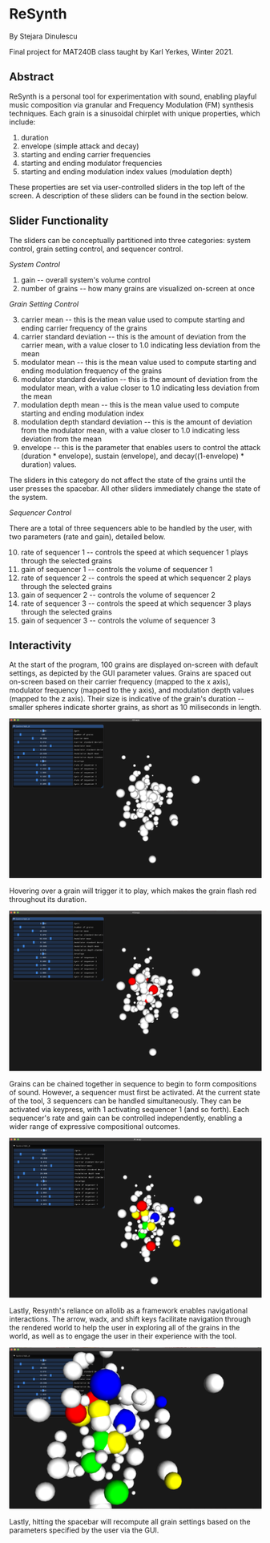 # ReSynth

By Stejara Dinulescu

Final project for MAT240B class taught by Karl Yerkes, Winter 2021.

## Abstract

ReSynth is a personal tool for experimentation with sound, enabling playful music composition via granular and Frequency Modulation (FM) synthesis techniques. Each grain is a sinusoidal chirplet with unique properties, which include:

1. duration
2. envelope (simple attack and decay)
3. starting and ending carrier frequencies
4. starting and ending modulator frequencies
5. starting and ending modulation index values (modulation depth)

These properties are set via user-controlled sliders in the top left of the screen.  A description of these sliders can be found in the section below.

## Slider Functionality

The sliders can be conceptually partitioned into three categories: system control, grain setting control, and sequencer control. 

*System Control*

1. gain -- overall system's volume control
2. number of grains -- how many grains are visualized on-screen at once

*Grain Setting Control*

3. carrier mean -- this is the mean value used to compute starting and ending carrier frequency of the grains
4. carrier standard deviation -- this is the amount of deviation from the carrier mean, with a value closer to 1.0 indicating less deviation from the mean
5. modulator mean -- this is the mean value used to compute starting and ending modulation frequency of the grains
6. modulator standard deviation -- this is the amount of deviation from the modulator mean, with a value closer to 1.0 indicating less deviation from the mean
7. modulation depth mean -- this is the mean value used to compute starting and ending modulation index
8. modulation depth standard deviation -- this is the amount of deviation from the modulator mean, with a value closer to 1.0 indicating less deviation from the mean
9. envelope -- this is the parameter that enables users to control the attack (duration * envelope), sustain (envelope), and decay((1-envelope) * duration) values.

The sliders in this category do not affect the state of the grains until the user presses the spacebar.  All other sliders immediately change the state of the system.

*Sequencer Control* 

There are a total of three sequencers able to be handled by the user, with two parameters (rate and gain), detailed below. 

10. rate of sequencer 1 -- controls the speed at which sequencer 1 plays through the selected grains
11. gain of sequencer 1 -- controls the volume of sequencer 1
12. rate of sequencer 2 -- controls the speed at which sequencer 2 plays through the selected grains
13. gain of sequencer 2 -- controls the volume of sequencer 2
14. rate of sequencer 3 -- controls the speed at which sequencer 3 plays through the selected grains
15. gain of sequencer 3 -- controls the volume of sequencer 3

## Interactivity

At the start of the program, 100 grains are displayed on-screen with default settings, as depicted by the GUI parameter values.  Grains are spaced out on-screen based on their carrier frequency (mapped to the x axis), modulator frequency (mapped to the y axis), and modulation depth values (mapped to the z axis).  Their size is indicative of the grain's duration -- smaller spheres indicate shorter grains, as short as 10 miliseconds in length.

![](images/start.png)

Hovering over a grain will trigger it to play, which makes the grain flash red throughout its duration.

![](images/hover_play_behavior.png)

Grains can be chained together in sequence to begin to form compositions of sound.  However, a sequencer must first be activated.  At the current state of the tool, 3 sequencers can be handled simultaneously.  They can be activated via keypress, with 1 activating sequencer 1 (and so forth).  Each sequencer's rate and gain can be controlled independently, enabling a wider range of expressive compositional outcomes. 

![](images/sequencer_behavior.png)

Lastly, Resynth's reliance on allolib as a framework enables navigational interactions.   The arrow, wadx, and shift keys facilitate navigation through the rendered world to help the user in exploring all of the grains in the world, as well as to engage the user in their experience with the tool. 

![](images/navigation_behavior.png)

Lastly, hitting the spacebar will recompute all grain settings based on the parameters specified by the user via the GUI. 